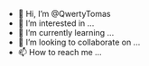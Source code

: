 - 👋 Hi, I’m @QwertyTomas
- 👀 I’m interested in ...
- 🌱 I’m currently learning ...
- 💞️ I’m looking to collaborate on ...
- 📫 How to reach me ...

<!---
QwertyTomas/QwertyTomas is a ✨ special ✨ repository because its `README.md` (this file) appears on your GitHub profile.
You can click the Preview link to take a look at your changes.
--->
